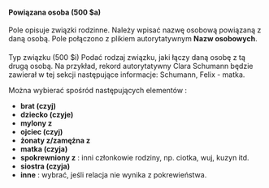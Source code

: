 #### Powiązana osoba (500 $a)

Pole opisuje związki rodzinne. Należy wpisać nazwę osobową powiązaną z daną osobą. Pole połączono z plikiem autorytatywnym **Nazw osobowych**. 

####   
Typ związku (500 $i)
Podać rodzaj związku, jaki łączy daną osobę z tą drugą osobą. Na przykład, rekord autorytatywny Clara Schumann będzie zawierał w tej sekcji następujące informacje: Schumann, Felix - matka.  

Można wybierać spośród następujących elementów :

- **brat (czyj)**  
- **dziecko (czyje)**  
- **mylony z**  
- **ojciec (czyj)**  
- **żonaty z/zamężna z**  
- **matka (czyja)**  
- **spokrewniony z** : inni członkowie rodziny, np. ciotka, wuj, kuzyn itd.  
- **siostra (czyja)**  
- **inne** : wybrać, jeśli relacja nie wynika z pokrewieństwa.